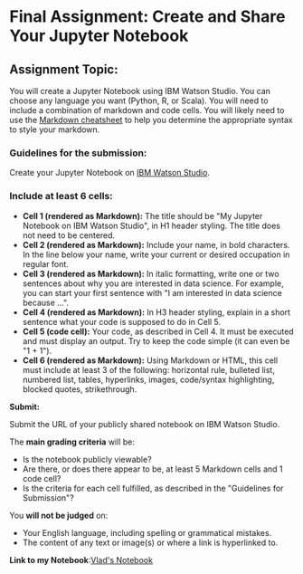 # Final Assignment: Create and Share Your Jupyter Notebook

## Assignment Topic:

You will create a Jupyter Notebook using IBM Watson Studio. You can choose any language you want (Python, R, or Scala). You will need to include a combination of markdown and code cells. You will likely need to use the [Markdown cheatsheet](https://github.com/adam-p/markdown-here/wiki/Markdown-Cheatsheet) to help you determine the appropriate syntax to style your markdown.

### Guidelines for the submission:

Create your Jupyter Notebook on [IBM Watson Studio](http://cocl.us/DSX_DS0105_Coursera).

### Include at least 6 cells:

- **Cell 1 (rendered as Markdown):** The title should be "My Jupyter Notebook on IBM Watson Studio", in H1 header styling. The title does not need to be centered.
- **Cell 2 (rendered as Markdown):** Include your name, in bold characters. In the line below your name, write your current or desired occupation in regular font.
- **Cell 3 (rendered as Markdown):** In italic formatting, write one or two sentences about why you are interested in data science. For example, you can start your first sentence with "I am interested in data science because ...".
- **Cell 4 (rendered as Markdown):** In H3 header styling, explain in a short sentence what your code is supposed to do in Cell 5.
- **Cell 5 (code cell):** Your code, as described in Cell 4. It must be executed and must display an output. Try to keep the code simple (it can even be "1 + 1").
- **Cell 6 (rendered as Markdown):** Using Markdown or HTML, this cell must include at least 3 of the following: horizontal rule, bulleted list, numbered list, tables, hyperlinks, images, code/syntax highlighting, blocked quotes, strikethrough.

**Submit:**

Submit the URL of your publicly shared notebook on IBM Watson Studio.


The **main grading criteria** will be:

- Is the notebook publicly viewable?
- Are there, or does there appear to be, at least 5 Markdown cells and 1 code cell?
- Is the criteria for each cell fulfilled, as described in the "Guidelines for Submission"?

You **will not be judged** on:

- Your English language, including spelling or grammatical mistakes.
- The content of any text or image(s) or where a link is hyperlinked to.


**Link to my Notebook**:[Vlad's Notebook](https://eu-de.dataplatform.cloud.ibm.com/analytics/notebooks/v2/4f1caf80-1241-4d03-a8bb-3e6308108c8f/view?access_token=9132c250ef7bd629be8eaf40137d1d83bd7ded20d3632f7cdc5d17d3e2597c34)